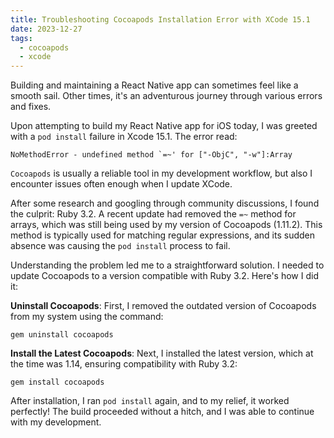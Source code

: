 ```yaml
---
title: Troubleshooting Cocoapods Installation Error with XCode 15.1
date: 2023-12-27
tags:
  - cocoapods
  - xcode
---
```


Building and maintaining a React Native app can sometimes feel like a smooth sail. Other times, it's an adventurous journey through various errors and fixes. 


Upon attempting to build my React Native app for iOS today, I was greeted with a `pod install` failure in Xcode 15.1. The error read:


```shell
NoMethodError - undefined method `=~' for ["-ObjC", "-w"]:Array
```


`Cocoapods` is usually a reliable tool in my development workflow, but also I encounter issues often enough when I update XCode.


After some research and googling through community discussions, I found the culprit: Ruby 3.2. A recent update had removed the `=~` method for arrays, which was still being used by my version of Cocoapods (1.11.2). This method is typically used for matching regular expressions, and its sudden absence was causing the `pod install` process to fail.


Understanding the problem led me to a straightforward solution. I needed to update Cocoapods to a version compatible with Ruby 3.2. Here's how I did it:


**Uninstall Cocoapods**: First, I removed the outdated version of Cocoapods from my system using the command:


```shell
gem uninstall cocoapods
```


**Install the Latest Cocoapods**: Next, I installed the latest version, which at the time was 1.14, ensuring compatibility with Ruby 3.2:


```shell
gem install cocoapods
```


After installation, I ran `pod install` again, and to my relief, it worked perfectly! The build proceeded without a hitch, and I was able to continue with my development.


